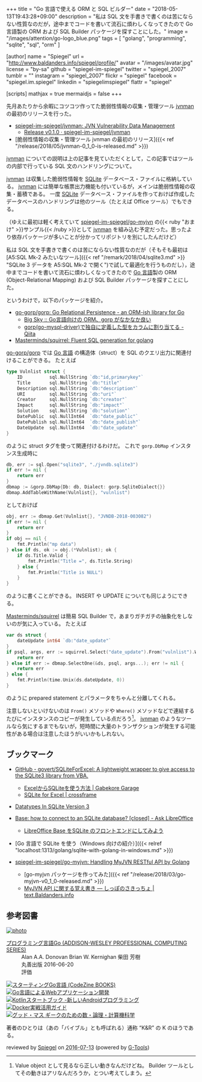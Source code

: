 +++
title = "Go 言語で使える ORM と SQL ビルダー"
date = "2018-05-13T19:43:28+09:00"
description = "私は SQL 文を手書きで書くのは苦にならない性質なのだが，途中までコードを書いて流石に煩わしくなってきたので Go 言語製の ORM および SQL Builder パッケージを探すことにした。"
image = "/images/attention/go-logo_blue.png"
tags        = [ "golang", "programming", "sqlite", "sql", "orm" ]

[author]
  name      = "Spiegel"
  url       = "http://www.baldanders.info/spiegel/profile/"
  avatar    = "/images/avatar.jpg"
  license   = "by-sa"
  github    = "spiegel-im-spiegel"
  twitter   = "spiegel_2007"
  tumblr    = ""
  instagram = "spiegel_2007"
  flickr    = "spiegel"
  facebook  = "spiegel.im.spiegel"
  linkedin  = "spiegelimspiegel"
  flattr    = "spiegel"

[scripts]
  mathjax = true
  mermaidjs = false
+++

先月あたりから余暇にコツコツ作ってた脆弱性情報の収集・管理ツール [jvnman] の最初のリリースを行った。

- [spiegel-im-spiegel/jvnman: JVN Vulnerability Data Management](https://github.com/spiegel-im-spiegel/jvnman)
    - [Release v0.1.0 · spiegel-im-spiegel/jvnman](https://github.com/spiegel-im-spiegel/jvnman/releases/tag/v0.1.0)
- [脆弱性情報の収集・管理ツール jvnman の最初のリリース]({{< ref "/release/2018/05/jvnman-0_1_0-is-released.md" >}})

[jvnman] についての説明は上の記事を見ていただくとして，この記事ではツールの内部で行っている SQL 文のハンドリングについて。

[jvnman] は収集した脆弱性情報を [SQLite] データベース・ファイルに格納している。
[jvnman] には簡単な帳票出力機能も付いているが，メインは脆弱性情報の収集・蓄積である。
一度 [SQLite] データベース・ファイルを作っておけば作成したデータベースのハンドリングは他のツール（たとえば Office ツール）でもできる。

（ゆえに最初は軽く考えていて [spiegel-im-spiegel/go-myjvn] の{{< ruby "おまけ" >}}サンプル{{< /ruby >}}として [jvnman] を組み込む予定だった。思ったより依存パッケージが多いことが分かってリポジトリを別にしたんだけど）

私は SQL 文を手書きで書くのは苦にならない性質なのだが（そもそも最初は [A5:SQL Mk-2 みたいなツール]({{< ref "/remark/2018/04/sqlite3.md" >}} "SQLite 3 データを A5:SQL Mk-2 で開く")で試して最適化を行うものだし），途中までコードを書いて流石に煩わしくなってきたので [Go 言語]製の ORM (Object-Relational Mapping) および SQL Builder パッケージを探すことにした。

というわけで，以下のパッケージを紹介。

- [go-gorp/gorp: Go Relational Persistence - an ORM-ish library for Go](https://github.com/go-gorp/gorp)
    - [Big Sky :: Go言語向けの ORM、gorp がなかなか良い](https://mattn.kaoriya.net/software/lang/go/20120914222828.htm)
    - [gorp(go-mysql-driver)で独自に定義した型をカラムに割り当てる - Qiita](https://qiita.com/itoudium/items/e599daa93ff24a15f5f6)
- [Masterminds/squirrel: Fluent SQL generation for golang](https://github.com/Masterminds/squirrel)

[go-gorp/gorp] では [Go 言語] の構造体（struct）を SQL のクエリ出力に関連付けることができる。
たとえば

```go
type Vulnlist struct {
	ID          sql.NullString `db:"id,primarykey"`
	Title       sql.NullString `db:"title"`
	Description sql.NullString `db:"description"`
	URI         sql.NullString `db:"uri"`
	Creator     sql.NullString `db:"creator"`
	Impact      sql.NullString `db:"impact"`
	Solution    sql.NullString `db:"solution"`
	DatePublic  sql.NullInt64  `db:"date_public"`
	DatePublish sql.NullInt64  `db:"date_publish"`
	DateUpdate  sql.NullInt64  `db:"date_update"`
}
```

のように struct タグを使って関連付けるわけだ。
これで `gorp.DbMap` インスタンス生成時に

```go
db, err := sql.Open("sqlite3", "./jvndb.sqlite3")
if err != nil {
    return err
}
dbmap := &gorp.DbMap{Db: db, Dialect: gorp.SqliteDialect{}}
dbmap.AddTableWithName(Vulnlist{}, "vulnlist")
```

としておけば

```go
obj, err := dbmap.Get(Vulnlist{}, "JVNDB-2018-003082")
if err != nil {
    return err
}
if obj == nil {
    fmt.Println("mp data")
} else if ds, ok := obj.(*Vulnlist); ok {
    if ds.Title.Valid {
        fmt.Println("Title =", ds.Title.String)
    } else {
        fmt.Println("Title is NULL")
    }
}
```

のように書くことができる。
INSERT や UPDATE についても同じようにできる。

[Masterminds/squirrel] は簡易 SQL Builder で，あまりガチガチの抽象化をしないのが気に入っている。
たとえば

```go
var ds struct {
    dateUpdate int64 `db:"date_update"`
}
if psql, args, err := squirrel.Select("date_update").From("vulnlist").Where(squirrel.Eq{"id": "JVNDB-2018-003082"}).ToSql(); err != nil {
    return err
} else if err := dbmap.SelectOne(&ds, psql, args...); err != nil {
    return err
} else {
    fmt.Println(time.Unix(ds.dateUpdate, 0))
}
```

のように prepared statement とパラメータをちゃんと分離してくれる。

注意しないといけないのは `From()` メソッドや `Where()` メソッドなどで連結するたびにインスタンスのコピーが発生している点だろう[^bld1]。
[jvnman] のようなツールなら気にするまでもないが，短時間に大量のトランザクションが発生する可能性がある場合は注意したほうがいいかもしれない。

[^bld1]: Value object として見るなら正しい動きなんだけどね。 Builder ツールとしてその動きはアリなんだろうか，とつい考えてしまう。

## ブックマーク

- [GitHub - govert/SQLiteForExcel: A lightweight wrapper to give access to the SQLite3 library from VBA.](https://github.com/govert/SQLiteForExcel)
    - [ExcelからSQLiteを使う方法 | Gabekore Garage](https://gabekore.org/sqlite-for-excel-vba)
    - [SQLite for Excel | crossframe](http://crossframe.iiv.jp/201603051181/)
- [Datatypes In SQLite Version 3](http://www.sqlite.org/datatype3.html)
- [Base: how to connect to an SQLite database? [closed] - Ask LibreOffice](https://ask.libreoffice.org/en/question/139052/base-how-to-connect-to-an-sqlite-database/)
    - [LibreOffice Base をSQLite のフロントエンドにしてみよう](https://www.slideshare.net/78tch/libreoffice-base-sqlite)

- [Go 言語で SQLite を使う（Windows 向けの紹介）]({{< relref "localhost:1313/golang/sqlite-with-golang-in-windows.md" >}})
- [spiegel-im-spiegel/go-myjvn: Handling MyJVN RESTful API by Golang](https://github.com/spiegel-im-spiegel/go-myjvn)
    - [go-myjvn パッケージを作ってみた]({{< ref "/release/2018/03/go-myjvn-v0_1_0-released.md" >}})
    - [MyJVN API に関する覚え書き — しっぽのさきっちょ | text.Baldanders.info](http://text.baldanders.info/remark/2018/03/myjvn-api/)

[Go 言語]: https://golang.org/ "The Go Programming Language"
[jvnman]: https://github.com/spiegel-im-spiegel/jvnman "spiegel-im-spiegel/jvnman: JVN Vulnerability Data Management"
[SQLite]: https://www.sqlite.org/
[spiegel-im-spiegel/go-myjvn]: https://github.com/spiegel-im-spiegel/go-myjvn "spiegel-im-spiegel/go-myjvn: Handling MyJVN RESTful API by Golang"
[go-gorp/gorp]: https://github.com/go-gorp/gorp "go-gorp/gorp: Go Relational Persistence - an ORM-ish library for Go"
[Masterminds/squirrel]: https://github.com/Masterminds/squirrel "Masterminds/squirrel: Fluent SQL generation for golang"

## 参考図書

<div class="hreview" ><a class="item url" href="http://www.amazon.co.jp/exec/obidos/ASIN/4621300253/baldandersinf-22/"><img src="http://ecx.images-amazon.com/images/I/410V3ulwP5L._SL160_.jpg" alt="photo" class="photo"  /></a><dl ><dt class="fn"><a class="item url" href="http://www.amazon.co.jp/exec/obidos/ASIN/4621300253/baldandersinf-22/">プログラミング言語Go (ADDISON-WESLEY PROFESSIONAL COMPUTING SERIES)</a></dt><dd>Alan A.A. Donovan Brian W. Kernighan 柴田 芳樹 </dd><dd>丸善出版 2016-06-20</dd><dd>評価<abbr class="rating" title="5"><img src="http://g-images.amazon.com/images/G/01/detail/stars-5-0.gif" alt="" /></abbr> </dd></dl><p class="similar"><a href="http://www.amazon.co.jp/exec/obidos/ASIN/4798142417/baldandersinf-22/" target="_top"><img src="http://images.amazon.com/images/P/4798142417.09._SCTHUMBZZZ_.jpg"  alt="スターティングGo言語 (CodeZine BOOKS)"  /></a> <a href="http://www.amazon.co.jp/exec/obidos/ASIN/4873117526/baldandersinf-22/" target="_top"><img src="http://images.amazon.com/images/P/4873117526.09._SCTHUMBZZZ_.jpg"  alt="Go言語によるWebアプリケーション開発"  /></a> <a href="http://www.amazon.co.jp/exec/obidos/ASIN/4865940391/baldandersinf-22/" target="_top"><img src="http://images.amazon.com/images/P/4865940391.09._SCTHUMBZZZ_.jpg"  alt="Kotlinスタートブック -新しいAndroidプログラミング"  /></a> <a href="http://www.amazon.co.jp/exec/obidos/ASIN/4839959234/baldandersinf-22/" target="_top"><img src="http://images.amazon.com/images/P/4839959234.09._SCTHUMBZZZ_.jpg"  alt="Docker実戦活用ガイド"  /></a> <a href="http://www.amazon.co.jp/exec/obidos/ASIN/4274218961/baldandersinf-22/" target="_top"><img src="http://images.amazon.com/images/P/4274218961.09._SCTHUMBZZZ_.jpg"  alt="グッド・マス ギークのための数・論理・計算機科学"  /></a> </p>
<p class="description">著者のひとりは（あの「バイブル」とも呼ばれる）通称 “K&amp;R” の K のほうである。</p>
<p class="gtools" >reviewed by <a href='#maker' class='reviewer'>Spiegel</a> on <abbr class="dtreviewed" title="2016-07-13">2016-07-13</abbr> (powered by <a href="http://www.goodpic.com/mt/aws/index.html" >G-Tools</a>)</p>
</div>
